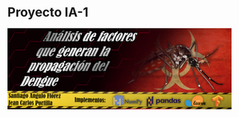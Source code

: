 # Proyecto IA-1                                                  
<p align="center">
  <img src="Banner.png" />
</p>
